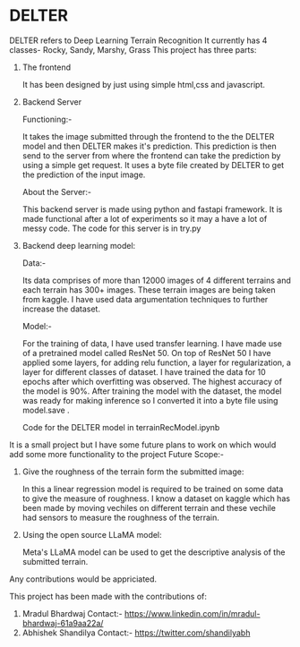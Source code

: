 # DELTER
DELTER refers to Deep Learning Terrain Recognition 
It currently has 4 classes- Rocky, Sandy, Marshy, Grass
This project has three parts:

1) The frontend
   
   It has been designed by just using simple html,css and javascript.
   
2) Backend Server
   
   Functioning:-
   
   It takes the image submitted through the frontend to the the DELTER model and then DELTER makes it's prediction.
   This prediction is then send to the server from where the frontend can take the prediction by using a simple get request.
   It uses a byte file created by DELTER to get the prediction of the input image.
   
   About the Server:-
   
   This backend server is made using python and fastapi framework.
   It is made functional after a lot of experiments so it may a have a lot of messy code.
   The code for this server is in try.py
   
3) Backend deep learning model:
   
   Data:-
   
   Its data comprises of more than 12000 images of 4 different terrains and each terrain has 300+ images.
   These terrain images are being taken from kaggle.
   I have used data argumentation techniques to further increase the dataset.
   
   Model:-
   
   For the training of data, I have used transfer learning. I have made use of a pretrained model called ResNet 50.
   On top of ResNet 50 I have applied some layers, for adding relu function, a layer for regularization, a layer for different classes of dataset.
   I have trained the data for 10 epochs after which overfitting was observed.
   The highest accuracy of the model is 90%.
   After training the model with the dataset, the model was ready for making inference so I converted it into a byte file using model.save .

   Code for the DELTER model in terrainRecModel.ipynb
   
   
It is a small project but I have some future plans to work on which would add some more functionality to the project
Future Scope:-
1) Give the roughness of the terrain form the submitted image:
   
   In this a linear regression model is required to be trained on some data to give the measure of roughness.
   I know a dataset on kaggle which has been made by moving vechiles on different terrain and these vechile had sensors to measure the roughness of the terrain.
   
2) Using the open source LLaMA model:
   
   Meta's LLaMA model can be used to get the descriptive analysis of the submitted terrain.
   
Any contributions would be appriciated.

This project has been made with the contributions of:

  1) Mradul Bhardwaj                   Contact:- https://www.linkedin.com/in/mradul-bhardwaj-61a9aa22a/
  2) Abhishek Shandilya                Contact:- https://twitter.com/shandilyabh

   
   
   
   

